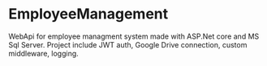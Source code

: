 # EmployeeManagement
WebApi for employee managment system made with ASP.Net core and MS Sql Server. Project include JWT auth, Google Drive connection, custom middleware, logging.
